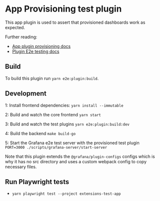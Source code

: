 # App Provisioning test plugin

This app plugin is used to assert that provisioned dashboards work as expected.

Further reading:

- [App plugin provisioning docs](https://grafana.com/developers/plugin-tools/key-concepts/plugin-types-usage#provisioning-of-app-plugins)
- [Plugin E2e testing docs](https://grafana.com/developers/plugin-tools/e2e-test-a-plugin/introduction)

## Build

To build this plugin run `yarn e2e:plugin:build`.

## Development

1: Install frontend dependencies:
`yarn install --immutable`

2: Build and watch the core frontend
`yarn start`

3: Build and watch the test plugins
`yarn e2e:plugin:build:dev`

4: Build the backend
`make build-go`

5: Start the Grafana e2e test server with the provisioned test plugin
`PORT=3000 ./scripts/grafana-server/start-server`

Note that this plugin extends the `@grafana/plugin-configs` configs which is why it has no src directory and uses a custom webpack config to copy necessary files.

## Run Playwright tests

- `yarn playwright test --project extensions-test-app`
